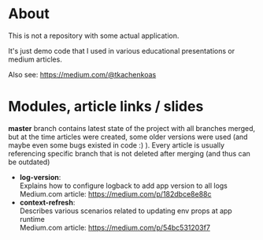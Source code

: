 # About
This is not a repository with some actual application.

It's just demo code that I used in various educational
presentations or medium articles.

Also see: https://medium.com/@tkachenkoas

# Modules, article links / slides

<b>master</b> branch contains latest state of the project with all branches merged, 
but at the time articles were created, some older versions were used (and maybe even some 
bugs existed in code :) ). Every article is usually 
referencing specific branch that is not deleted after merging (and thus can be outdated)

- <b>log-version</b>: \
  Explains how to configure logback to add app version to all logs \
  Medium.com article: https://medium.com/p/182dbce8e88c
- <b>context-refresh</b>: \
  Describes various scenarios related to updating env props at app runtime \
  Medium.com article: https://medium.com/p/54bc531203f7